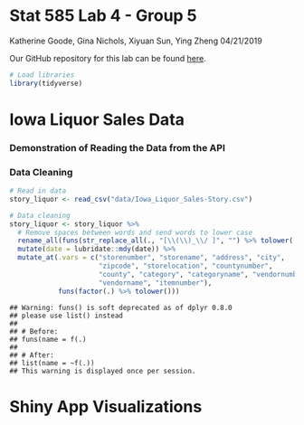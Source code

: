 Stat 585 Lab 4 - Group 5
================
Katherine Goode, Gina Nichols, Xiyuan Sun, Ying Zheng
04/21/2019

Our GitHub repository for this lab can be found [here](https://github.com/xiyuansun/stat585Lab4).

``` r
# Load libraries
library(tidyverse)
```

Iowa Liquor Sales Data
======================

### Demonstration of Reading the Data from the API

### Data Cleaning

``` r
# Read in data
story_liquor <- read_csv("data/Iowa_Liquor_Sales-Story.csv")
```

``` r
# Data cleaning
story_liquor <- story_liquor %>%
  # Remove spaces between words and send words to lower case
  rename_all(funs(str_replace_all(., "[\\(\\)_\\/ ]", "") %>% tolower(.))) %>%
  mutate(date = lubridate::mdy(date)) %>%
  mutate_at(.vars = c("storenumber", "storename", "address", "city", 
                      "zipcode", "storelocation", "countynumber",
                      "county", "category", "categoryname", "vendornumber",
                      "vendorname", "itemnumber"), 
            funs(factor(.) %>% tolower()))
```

    ## Warning: funs() is soft deprecated as of dplyr 0.8.0
    ## please use list() instead
    ## 
    ## # Before:
    ## funs(name = f(.)
    ## 
    ## # After: 
    ## list(name = ~f(.))
    ## This warning is displayed once per session.

Shiny App Visualizations
========================
